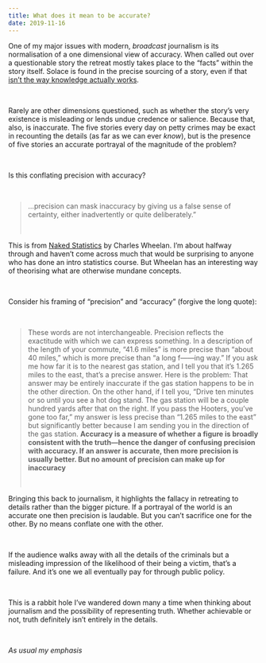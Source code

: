 ```yaml
---
title: What does it mean to be accurate?
date: 2019-11-16
---
```


<!--kg-card-begin: html--><p>One of my major issues with modern, <em>broadcast</em> journalism is its normalisation of a one dimensional view of accuracy. When called out over a questionable story the retreat mostly takes place to the &#8220;facts&#8221; within the story itself. Solace is found in the precise sourcing of a story, even if that <a href="https://joshnicholas.com/a-plea-for-more-humility-about-what-we-know/">isn&#8217;t the way knowledge actually works</a>.</p><br>
<p>Rarely are other dimensions questioned, such as whether the story&#8217;s very existence is misleading or lends undue credence or salience. Because that, also, is inaccurate. The five stories every day on petty crimes may be exact in recounting the details (as far as we can ever <em>know</em>), but is the presence of five stories an accurate portrayal of the magnitude of the problem?</p><br>
<p>Is this conflating precision with accuracy?</p><br>
<blockquote><p>&#8230;precision can mask inaccuracy by giving us a false sense of certainty, either inadvertently or quite deliberately.”</p><br>
</blockquote>
<p>This is from <a href="https://www.worldcat.org/title/naked-statistics-stripping-the-dread-from-the-data/oclc/1088202284&#038;referer=brief_results">Naked Statistics</a> by Charles Wheelan. I&#8217;m about halfway through and haven&#8217;t come across much that would be surprising to anyone who has done an intro statistics course. But Wheelan has an interesting way of theorising what are otherwise mundane concepts.</p><br>
<p>Consider his framing of &#8220;precision&#8221; and &#8220;accuracy&#8221; (forgive the long quote):</p><br>
<blockquote><p>These words are not interchangeable. Precision reflects the exactitude with which we can express something. In a description of the length of your commute, “41.6 miles” is more precise than “about 40 miles,” which is more precise than “a long f——ing way.” If you ask me how far it is to the nearest gas station, and I tell you that it’s 1.265 miles to the east, that’s a precise answer. Here is the problem: That answer may be entirely inaccurate if the gas station happens to be in the other direction. On the other hand, if I tell you, “Drive ten minutes or so until you see a hot dog stand. The gas station will be a couple hundred yards after that on the right. If you pass the Hooters, you’ve gone too far,” my answer is less precise than “1.265 miles to the east” but significantly better because I am sending you in the direction of the gas station. <strong>Accuracy is a measure of whether a figure is broadly consistent with the truth—hence the danger of confusing precision with accuracy. If an answer is accurate, then more precision is usually better. But no amount of precision can make up for inaccuracy</strong></p><br>
</blockquote>
<p>Bringing this back to journalism, it highlights the fallacy in retreating to details rather than the bigger picture. If a portrayal of the world is an accurate one then precision is laudable. But you can&#8217;t sacrifice one for the other. By no means conflate one with the other.</p><br>
<p>If the audience walks away with all the details of the criminals but a misleading impression of the likelihood of their being a victim, that&#8217;s a failure. And it&#8217;s one we all eventually pay for through public policy.</p><br>
<p>This is a rabbit hole I&#8217;ve wandered down many a time when thinking about journalism and the possibility of representing truth. Whether achievable or not, truth definitely isn&#8217;t entirely in the details.</p><br>
<p><em>As usual my emphasis</em></p><br>
<!--kg-card-end: html-->